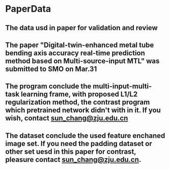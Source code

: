 # PaperData
## The data usd in paper for validation and review
## The paper "Digital-twin-enhanced metal tube bending axis accuracy real-time prediction method based on Multi-source-input MTL" was submitted to SMO on Mar.31
## The program conclude the multi-input-multi-task learning frame, with proposed L1/L2 regularization method, the contrast program which pretrained network didn't with in it. If you wish, contact sun_chang@zju.edu.cn
## The dataset conclude the used feature enchaned image set. If you need the padding dataset or other set uesd in this paper for contrast, pleasure contact sun_chang@zju.edu.cn.
